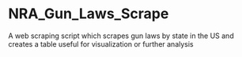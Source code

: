 # NRA_Gun_Laws_Scrape
A web scraping script which scrapes gun laws by state in the US and creates a table useful for visualization  or further analysis

